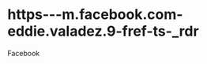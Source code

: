 https---m.facebook.com-eddie.valadez.9-fref-ts-_rdr
===================================================

Facebook
